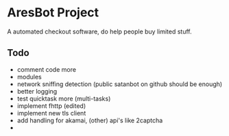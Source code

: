 # AresBot Project
A automated checkout software, do help people buy limited stuff.

## Todo
- comment code more
- modules
- network sniffing detection (public satanbot on github should be enough)
- better logging
- test quicktask more (multi-tasks)
- implement fhttp (edited)
- implement new tls client 
- add handling for akamai, (other) api's like 2captcha
- 
